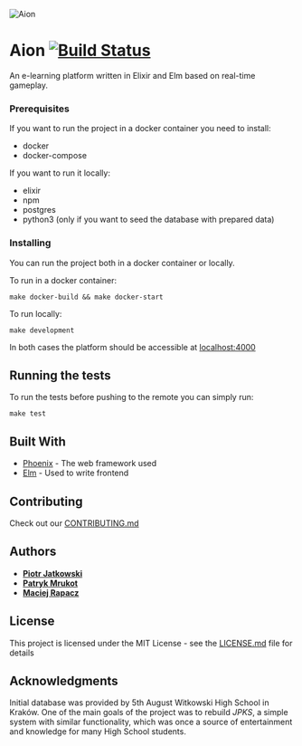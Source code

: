 ![Aion](https://user-images.githubusercontent.com/15965147/28745968-d496ca7a-7483-11e7-9b59-659100df5ba8.png)


# Aion [![Build Status](https://travis-ci.org/forcecraft/aion.svg?branch=master)](https://travis-ci.org/forcecraft/aion)

An e-learning platform written in Elixir and Elm based on real-time gameplay.

### Prerequisites

If you want to run the project in a docker container you need to install:
- docker
- docker-compose

If you want to run it locally:
- elixir
- npm
- postgres
- python3 (only if you want to seed the database with prepared data)

### Installing

You can run the project both in a docker container or locally.

To run in a docker container:

```
make docker-build && make docker-start
```

To run locally:

```
make development
```

In both cases the platform should be accessible at [localhost:4000](localhost:4000)

## Running the tests

To run the tests before pushing to the remote you can simply run:

```
make test
```


## Built With

* [Phoenix](http://www.phoenixframework.org/) - The web framework used
* [Elm](http://elm-lang.org/) - Used to write frontend

## Contributing

Check out our [CONTRIBUTING.md](CONTRIBUTING.md)

## Authors

* **[Piotr Jatkowski](http://github.com/jtkpiotr)**
* **[Patryk Mrukot](http://github.com/pmrukot)**
* **[Maciej Rapacz](http://github.com/mrapacz)**

## License

This project is licensed under the MIT License - see the [LICENSE.md](LICENSE.md) file for details

## Acknowledgments

Initial database was provided by 5th August Witkowski High School in Kraków. One of the main goals of the project was
to rebuild *JPKS*, a simple system with similar functionality, which was once a source of entertainment and knowledge
for many High School students.

